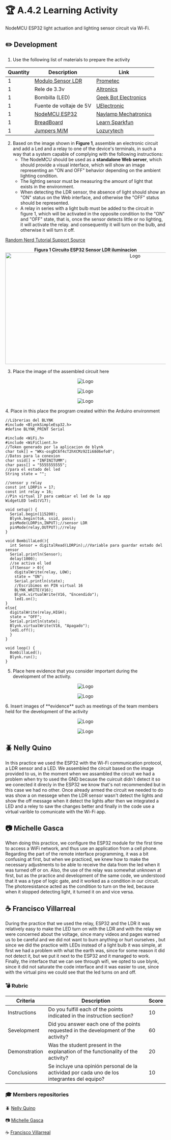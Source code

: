 # :trophy: A.4.2 Learning Activity
NodeMCU ESP32 light actuation and lighting sensor circuit via Wi-Fi.

## :pencil2: Development

1. Use the following list of materials to prepare the activity

| Quantity | Description   | Link |
| -------- | -------------- | -------------- |
| 1        | [Modulo Sensor LDR]([https://articulo.mercadolibre.com.mx/MLM-623282168-modulo-sensor-de-luz-ldr-_JM)  | [Prometec](https://prometec.mx/producto/ldr-sensor-de-luz/) |
| 1 | Rele de 3.3v | [Altronics](https://altronics.cl/modulo-rele-5v-optoacoplado) |
| 1 | Bombilla (LED)  | [Geek Bot Electronics](https://geekbotelectronics.com/producto/led-difuso-rojo-5-mm/#:~:text=La%20tecnología%20conocida%20como%20LED,Es%20un%20componente%20optoelectrónico%20pasivo.) |
| 1        | Fuente de voltaje de 5V | [UElectronic](https://uelectronics.com/producto/fuente-de-alimentacion-5v-10a/) |
| 1        | [NodeMCU ESP32](https://www.amazon.com.mx/ESP-32-ESP-32S-ESP-WROOM-32-ESP32-S-desarrollo/dp/B07TBFC75Z/ref=sr_1_2?__mk_es_MX=%C3%85M%C3%85%C5%BD%C3%95%C3%91&dchild=1&keywords=esp32&qid=1599003438&sr=8-2) | [Naylamp Mechatronics](https://naylampmechatronics.com/espressif-esp/384-nodemcu-32-esp32-wifi.htm) |
| 1        | [BreadBoard](https://www.amazon.com.mx/Deke-Home-Breadboard-distribuci%C3%B3n-electr%C3%B3nica/dp/B086C9HK7V/ref=sr_1_22?__mk_es_MX=%C3%85M%C3%85%C5%BD%C3%95%C3%91&dchild=1&keywords=breadboard&qid=1599003455&sr=8-22)   | [Learn Sparkfun](https://learn.sparkfun.com/tutorials/how-to-use-a-breadboard/all#why-use-breadboards) |
| 1        | [Jumpers M/M](https://www.amazon.com.mx/ELEGOO-Macho-Hembra-Macho-Macho-Hembra-Hembra-Protoboard/dp/B06ZXSQ5WG/ref=sr_1_1?__mk_es_MX=%C3%85M%C3%85%C5%BD%C3%95%C3%91&dchild=1&keywords=jumper+wires&qid=1599003519&sr=8-1) | [Lozurytech](https://www.lozurytech.com/product-page/kit-de-jumpers-variados-m-m-h-m-h-h-120pcs) |

2. Based on the image shown in **Figure 1**, assemble an electronic circuit and add a Led and a relay to one of the device's terminals, in such a way that a system capable of complying with the following instructions:
    - The NodeMCU should be used as a **standalone Web server**, which should provide a visual interface, which will show an image representing an "ON and OFF" behavior depending on the ambient lighting condition.
    - The lighting sensor must be measuring the amount of light that exists in the environment.
    - When detecting the LDR sensor, the absence of light should show an "ON" status on the Web interface, and otherwise the "OFF" status should be represented.
    - A relay in series with a light bulb must be added to the circuit in figure 1, which will be activated in the opposite condition to the "ON" and "OFF" state, that is, once the sensor detects little or no lighting, it will activate the relay. and consequently it will turn on the bulb, and otherwise it will turn it off.

[Random Nerd Tutorial Support Source](https://randomnerdtutorials.com/esp32-web-server-arduino-ide/)

<p align="center"> 
    <strong>Figura 1 Circuito ESP32 Sensor LDR iluminacion</strong>
    <img alt="Logo" src="../img/C4.x_ESP32_Luz_LDR.jpg" width=800 height=350>
</p>

3. Place the image of the assembled circuit here
<p align="center"> 
    <img alt="Logo" src="../img/4.2_Circuito1.png">
</p>
<p align="center"> 
    <img alt="Logo" src="../img/4.2_Circuito2.png">
</p>
<p align="center"> 
    <img alt="Logo" src="../img/4.2_Discord1.png">
</p>
4. Place in this place the program created within the Arduino environment

~~~
//Librerias del BLYNK
#include <BlynkSimpleEsp32.h>
#define BLYNK_PRINT Serial

#include <WiFi.h>
#include <WiFiClient.h>
//Token generado por la aplicacion de blynk
char tok[] = "WKs-osgDC6f4cT2hXCMz92Ii68d6efo0";
//Datos para la conexion
char ssid[] = "INFINITUMM";
char pass[] = "5555555555";
//para el estado del led
String state = "";

//sensor y relay
const int LDRPin = 17;
const int relay = 16;
//Pin virtual 17 para cambiar el led de la app
WidgetLED led1(V17);

void setup() {
  Serial.begin(115200);
  Blynk.begin(tok, ssid, pass);
  pinMode(LDRPin,INPUT);//sensor LDR
  pinMode(relay,OUTPUT);//relay
}

void BombillaLed(){
  int Sensor = digitalRead(LDRPin);//Variable para guardar estado del sensor
  Serial.println(Sensor);
  delay(1000);
  //se activa el led
  if(Sensor > 0){
    digitalWrite(relay, LOW);
    state = "ON";
    Serial.println(state);
    //Escribimos en PIN virtual 16
    BLYNK_WRITE(V16);
    Blynk.virtualWrite(V16, "Encendido");
    led1.on();
}
else{
  digitalWrite(relay,HIGH);
  state = "OFF";
  Serial.println(state);
  Blynk.virtualWrite(V16, "Apagado");
  led1.off();
  }
}

void loop() {
  BombillaLed();
  Blynk.run();
}
~~~

5. Place here evidence that you consider important during the development of the activity.
<p align="center"> 
    <img alt="Logo" src="../img/4.2_App1.png">
</p>
<p align="center"> 
    <img alt="Logo" src="../img/4.2_App2.png">
</p>
6. Insert images of **evidence** such as meetings of the team members held for the development of the activity
<p align="center"> 
    <img alt="Logo" src="../img/4.2_Discord1.png">
</p>
<p align="center"> 
    <img alt="Logo" src="../img/4.2_Discord2.png">
</p>

## :beetle: Nelly Quino
<p>In this practice we used the ESP32 with the Wi-Fi communication protocol, a LDR sensor and a LED. We assembled the circuit based on the image provided to us, in the moment when we assambled the circuit we had a problem when try to used the GND because the cuircuit didn´t detect it so we conected it direcly in the ESP32 we know that's not recommended but in this case we had no other. Once already armed the circuit we needed to do was show a on messege when the LDR sensor wasn't detect the lights and show the off message when it detect the lights after then we integrated a LED and a reley to saw the changes better and finally in the code use a virtual varible to comunicate with the Wi-Fi app.</p>

## :camera: Michelle Gasca
<p>When doing this practice, we configure the ESP32 module for the first time to access a WiFi network, and thus use an application from a cell phone. Regarding the part of the remote interface programming, it was a bit confusing at first, but when we practiced, we knew how to make the necessary adjustments to be able to receive the data from the led when it was turned off or on. Also, the use of the relay was somewhat unknown at first, but as the practice and development of the same code, we understood that it was a type of logic gate, and it worked as a condition in our circuit. The photoresistance acted as the condition to turn on the led, because when it stopped detecting light, it turned it on and vice versa.</p>

## :coffee: Francisco Villarreal 
<p>During the practice that we used the relay, ESP32 and the LDR it was relatively easy to make the LED turn on with the LDR and with the relay we were concerned about the voltage, since many videos and pages warned us to be careful and we did not want to burn anything or hurt ourselves , but since we did the practice with LEDs instead of a light bulb it was simple, at first we had a problem with what the earth was, since for some reason it did not detect it, but we put it next to the ESP32 and it managed to work. Finally, the interface that we can see through wifi, we opted to use blynk, since it did not saturate the code interface and it was easier to use, since with the virtual pins we could see that the led turns on and off.</p>

### :bomb: Rubric

| Criteria| Description | Score |
| ------------- | -------------------------------------------------------------------------------------------- | ------- |
| Instructions | Do you fulfill each of the points indicated in the instruction section? | 10 |
| Sevelopment    | Did you answer each one of the points requested in the development of the activity?   | 60      |
|Demonstration|Was the student present in the explanation of the functionality of the activity?|20| 
|Conclusions|Se incluye una opinión personal de la actividad por cada uno de los integrantes del equipo?|10|

### :mortar_board: Members repositories
:beetle: [Nelly Quino](https://github.com/NellyQuino/SistemasProgramables)

:camera: [Michelle Gasca](https://github.com/C3XDN/Sistemas-programables)

:coffee: [Francisco Villarreal](https://github.com/FranciscoVF/Sistemas-Programables/)